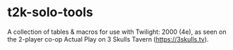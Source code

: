 # t2k-solo-tools
A collection of tables &amp; macros for use with Twilight: 2000 (4e), as seen on the 2-player co-op Actual Play on 3 Skulls Tavern (https://3skulls.tv).
